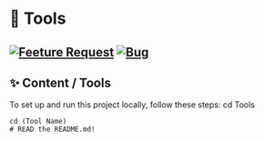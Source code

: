 # 🚀 Tools

[![Feeture Request](https://img.shields.io/badge/Neue_Funktion_vorschlagen-brightgreen?style=for-the-badge&logo=github)](https://github.com/arlomu/Tools/issues/new?template=feature.yml)
[![Bug](https://img.shields.io/badge/Neue_Funktion_vorschlagen-brightgreen?style=for-the-badge&logo=github)](https://github.com/arlomu/Tools/issues/new?template=bug.yml)
---

## ✨ Content / Tools
To set up and run this project locally, follow these steps:
    cd Tools


    cd (Tool Name)
    # READ the README.md!
